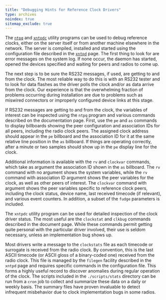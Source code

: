 ```yaml
---
title: "Debugging Hints for Reference Clock Drivers"
type: archives
noindex: true 
sitemap_exclude: true
---
```


The [<code>ntpq</code>](/documentation/3-5.93e/ntpq/) and [<code>xntpdc</code>](/documentation/3-5.93e/xntpdc/) utility programs can be used to debug reference clocks, either on the server itself or from another machine elsewhere in the network. The server is compiled, installed and started using the configuration file described in the [<code>xntpd</code>](/documentation/3-5.93e/xntpd/) page. The first thing to look for are error messages on the system log. If none occur, the daemon has started, opened the devices specified and waiting for peers and radios to come up. 

The next step is to be sure the RS232 messages, if used, are getting to and from the clock. The most reliable way to do this is with an RS232 tester and to look for data flashes as the driver polls the clock and/or as data arrive from the clock. Our experience is that the overwhelming fraction of problems occurring during installation are due to problems such as miswired connectors or improperly configured device links at this stage. 

If RS232 messages are getting to and from the clock, the variables of interest can be inspected using the <code>ntpq</code> program and various commands described on the documentation page. First, use the <code>pe</code> and <code>as</code> commands to display billboards showing the peer configuration and association IDs for all peers, including the radio clock peers. The assigned clock address should appear in the <code>pe</code> billboard and the association ID for it at the same relative line position in the <code>as</code> billboard. If things are operating correctly, after a minute or two samples should show up in the <code>pe</code> display line for the clock. 

Additional information is available with the <code>rv</code> and <code>clockvar</code> commands, which take as argument the association ID shown in the <code>as</code> billboard. The <code>rv</code> command with no argument shows the system variables, while the <code>rv</code> command with association ID argument shows the peer variables for the clock, as well as other peers of interest. The <code>clockvar</code> command with argument shows the peer variables specific to reference clock peers, including the clock status, device name, last received timecode (if relevant), and various event counters. In addition, a subset of the <code>fudge</code> parameters is included.

The <code>xntpdc</code> utility program can be used for detailed inspection of the clock driver status. The most useful are the <code>clockstat</code> and <code>clkbug</code> commands described in the document page. While these commands permit getting quite personal with the particular driver involved, their use is seldom necessary, unless an implementation bug shows up.

Most drivers write a message to the <code>clockstats</code> file as each timecode or surrogate is received from the radio clock. By convention, this is the last ASCII timecode (or ASCII gloss of a binary-coded one) received from the radio clock. This file is managed by the <code>filegen</code> facility described in the <code>xntpd</code> page and requires specific commands in the configuration file. This forms a highly useful record to discover anomalies during regular operation of the clock. The scripts included in the <code>./scripts/stats</code> directory can be run from a <code>cron</code> job to collect and summarize these data on a daily or weekly basis. The summary files have proven invaluable to detect infrequent misbehavior due to clock implementation bugs in some radios.
